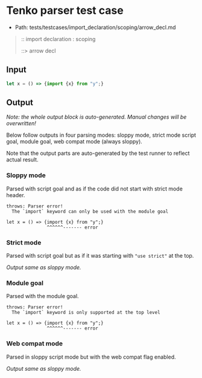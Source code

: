 # Tenko parser test case

- Path: tests/testcases/import_declaration/scoping/arrow_decl.md

> :: import declaration : scoping
>
> ::> arrow decl

## Input

`````js
let x = () => {import {x} from "y";}
`````

## Output

_Note: the whole output block is auto-generated. Manual changes will be overwritten!_

Below follow outputs in four parsing modes: sloppy mode, strict mode script goal, module goal, web compat mode (always sloppy).

Note that the output parts are auto-generated by the test runner to reflect actual result.

### Sloppy mode

Parsed with script goal and as if the code did not start with strict mode header.

`````
throws: Parser error!
  The `import` keyword can only be used with the module goal

let x = () => {import {x} from "y";}
               ^^^^^^------- error
`````

### Strict mode

Parsed with script goal but as if it was starting with `"use strict"` at the top.

_Output same as sloppy mode._

### Module goal

Parsed with the module goal.

`````
throws: Parser error!
  The `import` keyword is only supported at the top level

let x = () => {import {x} from "y";}
               ^^^^^^------- error
`````


### Web compat mode

Parsed in sloppy script mode but with the web compat flag enabled.

_Output same as sloppy mode._

